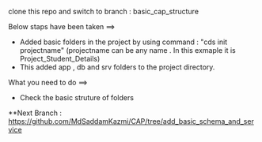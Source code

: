 clone this repo and switch to branch : basic_cap_structure


Below staps have been taken ==>
* Added basic folders in the project by using command : "cds init projectname" (projectname can be any name . In this exmaple it is Project_Student_Details)
* This added app , db and srv folders to the project directory.

What you need to do ==>
* Check the basic struture of folders



**Next Branch : https://github.com/MdSaddamKazmi/CAP/tree/add_basic_schema_and_service
